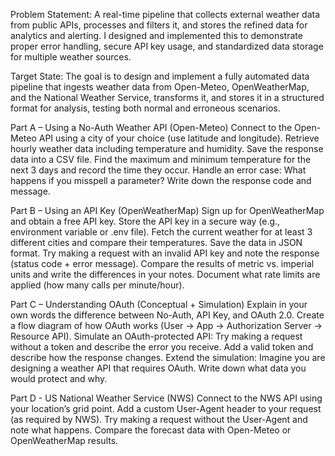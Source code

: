 Problem Statement: A real-time pipeline that collects external weather data from public APIs, processes and filters it, and stores the refined data for analytics and alerting. I designed and implemented this to demonstrate proper error handling, secure API key usage, and standardized data storage for multiple weather sources.

Target State: The goal is to design and implement a fully automated data pipeline that ingests weather data from Open-Meteo, OpenWeatherMap, and the National Weather Service, transforms it, and stores it in a structured format for analysis, testing both normal and erroneous scenarios.


Part A – Using a No-Auth Weather API (Open-Meteo)
Connect to the Open-Meteo API using a city of your choice (use latitude and longitude).
Retrieve hourly weather data including temperature and humidity.
Save the response data into a CSV file.
Find the maximum and minimum temperature for the next 3 days and record the time they occur.
Handle an error case: What happens if you misspell a parameter? Write down the response code and message.

Part B – Using an API Key (OpenWeatherMap)
Sign up for OpenWeatherMap and obtain a free API key.
Store the API key in a secure way (e.g., environment variable or .env file).
Fetch the current weather for at least 3 different cities and compare their temperatures.
Save the data in JSON format.
Try making a request with an invalid API key and note the response (status code + error message).
Compare the results of metric vs. imperial units and write the differences in your notes.
Document what rate limits are applied (how many calls per minute/hour).

Part C – Understanding OAuth (Conceptual + Simulation)
Explain in your own words the difference between No-Auth, API Key, and OAuth 2.0.
Create a flow diagram of how OAuth works (User → App → Authorization Server → Resource API).
Simulate an OAuth-protected API:
Try making a request without a token and describe the error you receive.
Add a valid token and describe how the response changes.
Extend the simulation: Imagine you are designing a weather API that requires OAuth. Write down what data you would protect and why.

Part D -  US National Weather Service (NWS)
Connect to the NWS API using your location’s grid point.
Add a custom User-Agent header to your request (as required by NWS).
Try making a request without the User-Agent and note what happens.
Compare the forecast data with Open-Meteo or OpenWeatherMap results.
